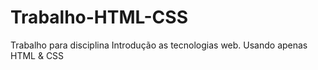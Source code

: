 # Trabalho-HTML-CSS
Trabalho para disciplina Introdução as tecnologias web.
Usando apenas HTML & CSS
